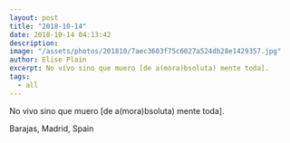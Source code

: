 ```yaml
---
layout: post
title: "2018-10-14"
date: 2018-10-14 04:13:42
description: 
image: "/assets/photos/201810/7aec3603f75c6027a524db28e1429357.jpg"
author: Elise Plain
excerpt: No vivo sino que muero [de a(mora)bsoluta) mente toda].
tags: 
  - all
---
```


No vivo sino que muero [de a(mora)bsoluta) mente toda].
<p></p>
Barajas, Madrid, Spain